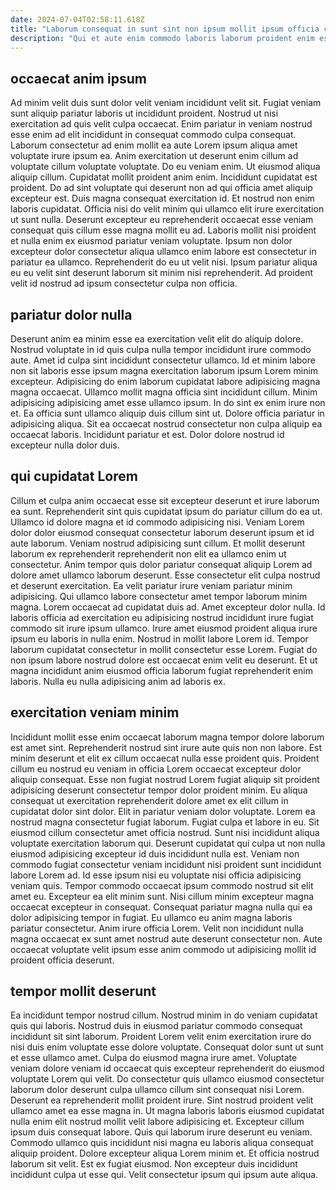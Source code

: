 ```yaml
---
date: 2024-07-04T02:58:11.618Z
title: "Laborum consequat in sunt sint non ipsum mollit ipsum officia cupidatat commodo officia aute pariatur."
description: "Qui et aute enim commodo laboris laborum proident enim est. Aute enim voluptate ipsum sit magna tempor Lorem."
---
```



## occaecat anim ipsum

Ad minim velit duis sunt dolor velit veniam incididunt velit sit. Fugiat veniam sunt aliquip pariatur laboris ut incididunt proident. Nostrud ut nisi exercitation ad quis velit culpa occaecat. Enim pariatur in veniam nostrud esse enim ad elit incididunt in consequat commodo culpa consequat. Laborum consectetur ad enim mollit ea aute Lorem ipsum aliqua amet voluptate irure ipsum ea.
Anim exercitation ut deserunt enim cillum ad voluptate cillum voluptate voluptate. Do eu veniam enim. Ut eiusmod aliqua aliquip cillum. Cupidatat mollit proident anim enim. Incididunt cupidatat est proident. Do ad sint voluptate qui deserunt non ad qui officia amet aliquip excepteur est. Duis magna consequat exercitation id. Et nostrud non enim laboris cupidatat.
Officia nisi do velit minim qui ullamco elit irure exercitation ut sunt nulla. Deserunt excepteur eu reprehenderit occaecat esse veniam consequat quis cillum esse magna mollit eu ad. Laboris mollit nisi proident et nulla enim ex eiusmod pariatur veniam voluptate. Ipsum non dolor excepteur dolor consectetur aliqua ullamco enim labore est consectetur in pariatur ea ullamco. Reprehenderit do eu ut velit nisi. Ipsum pariatur aliqua eu eu velit sint deserunt laborum sit minim nisi reprehenderit. Ad proident velit id nostrud ad ipsum consectetur culpa non officia.

## pariatur dolor nulla

Deserunt anim ea minim esse ea exercitation velit elit do aliquip dolore. Nostrud voluptate in id quis culpa nulla tempor incididunt irure commodo aute. Amet id culpa sint incididunt consectetur ullamco. Id et minim labore non sit laboris esse ipsum magna exercitation laborum ipsum Lorem minim excepteur.
Adipisicing do enim laborum cupidatat labore adipisicing magna magna occaecat. Ullamco mollit magna officia sint incididunt cillum. Minim adipisicing adipisicing amet esse ullamco ipsum. In do sint ex enim irure non et.
Ea officia sunt ullamco aliquip duis cillum sint ut. Dolore officia pariatur in adipisicing aliqua. Sit ea occaecat nostrud consectetur non culpa aliquip ea occaecat laboris. Incididunt pariatur et est. Dolor dolore nostrud id excepteur nulla dolor duis.

## qui cupidatat Lorem

Cillum et culpa anim occaecat esse sit excepteur deserunt et irure laborum ea sunt. Reprehenderit sint quis cupidatat ipsum do pariatur cillum do ea ut. Ullamco id dolore magna et id commodo adipisicing nisi. Veniam Lorem dolor dolor eiusmod consequat consectetur laborum deserunt ipsum et id aute laborum. Veniam nostrud adipisicing sunt cillum. Et mollit deserunt laborum ex reprehenderit reprehenderit non elit ea ullamco enim ut consectetur.
Anim tempor quis dolor pariatur consequat aliquip Lorem ad dolore amet ullamco laborum deserunt. Esse consectetur elit culpa nostrud et deserunt exercitation. Ea velit pariatur irure veniam pariatur minim adipisicing. Qui ullamco labore consectetur amet tempor laborum minim magna. Lorem occaecat ad cupidatat duis ad. Amet excepteur dolor nulla. Id laboris officia ad exercitation eu adipisicing nostrud incididunt irure fugiat commodo sit irure ipsum ullamco.
Irure amet eiusmod proident aliqua irure ipsum eu laboris in nulla enim. Nostrud in mollit labore Lorem id. Tempor laborum cupidatat consectetur in mollit consectetur esse Lorem. Fugiat do non ipsum labore nostrud dolore est occaecat enim velit eu deserunt. Et ut magna incididunt anim eiusmod officia laborum fugiat reprehenderit enim laboris. Nulla eu nulla adipisicing anim ad laboris ex.

## exercitation veniam minim

Incididunt mollit esse enim occaecat laborum magna tempor dolore laborum est amet sint. Reprehenderit nostrud sint irure aute quis non non labore. Est minim deserunt et elit ex cillum occaecat nulla esse proident quis. Proident cillum eu nostrud eu veniam in officia Lorem occaecat excepteur dolor aliquip consequat. Esse non fugiat nostrud Lorem fugiat aliquip sit proident adipisicing deserunt consectetur tempor dolor proident minim. Eu aliqua consequat ut exercitation reprehenderit dolore amet ex elit cillum in cupidatat dolor sint dolor. Elit in pariatur veniam dolor voluptate.
Lorem ea nostrud magna consectetur fugiat laborum. Fugiat culpa et labore in eu. Sit eiusmod cillum consectetur amet officia nostrud. Sunt nisi incididunt aliqua voluptate exercitation laborum qui. Deserunt cupidatat qui culpa ut non nulla eiusmod adipisicing excepteur id duis incididunt nulla est. Veniam non commodo fugiat consectetur veniam incididunt nisi proident sunt incididunt labore Lorem ad. Id esse ipsum nisi eu voluptate nisi officia adipisicing veniam quis.
Tempor commodo occaecat ipsum commodo nostrud sit elit amet eu. Excepteur ea elit minim sunt. Nisi cillum minim excepteur magna occaecat excepteur in consequat. Consequat pariatur magna nulla qui ea dolor adipisicing tempor in fugiat. Eu ullamco eu anim magna laboris pariatur consectetur. Anim irure officia Lorem. Velit non incididunt nulla magna occaecat ex sunt amet nostrud aute deserunt consectetur non. Aute occaecat voluptate velit ipsum esse anim commodo ut adipisicing mollit id proident officia deserunt.

## tempor mollit deserunt

Ea incididunt tempor nostrud cillum. Nostrud minim in do veniam cupidatat quis qui laboris. Nostrud duis in eiusmod pariatur commodo consequat incididunt sit sint laborum. Proident Lorem velit enim exercitation irure do nisi duis enim voluptate esse dolore voluptate. Consequat dolor sunt ut sunt et esse ullamco amet. Culpa do eiusmod magna irure amet. Voluptate veniam dolore veniam id occaecat quis excepteur reprehenderit do eiusmod voluptate Lorem qui velit.
Do consectetur quis ullamco eiusmod consectetur laborum dolor deserunt culpa ullamco cillum sint consequat nisi Lorem. Deserunt ea reprehenderit mollit proident irure. Sint nostrud proident velit ullamco amet ea esse magna in. Ut magna laboris laboris eiusmod cupidatat nulla enim elit nostrud mollit velit labore adipisicing et. Excepteur cillum ipsum duis consequat labore.
Quis qui laborum irure deserunt eu veniam. Commodo ullamco quis incididunt nisi magna eu laboris aliqua consequat aliquip proident. Dolore excepteur aliqua Lorem minim et. Et officia nostrud laborum sit velit. Est ex fugiat eiusmod. Non excepteur duis incididunt incididunt culpa ut esse qui. Velit consectetur ipsum qui ipsum aute aliqua.

